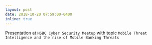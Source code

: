 ```yaml
---
layout: post
date: 2018-10-20 07:59:00-0400
inline: true
---
```


Presentation at `HSBC Cyber Security Meetup` with topic `Mobile Threat Intelligence and the rise of Mobile Banking Threats`
